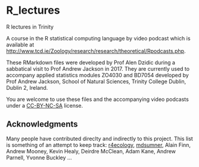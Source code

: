 # R_lectures
R lectures in Trinity

A course in the R statistical computing language by video podcast which is available at http://www.tcd.ie/Zoology/research/research/theoretical/Rpodcasts.php.

These RMarkdown files were developed by Prof Alen Dzidic during a sabbatical visit to Prof Andrew Jackson in 2017. They are currently used to accompany applied statistics modules ZO4030 and BD7054 developed by Prof Andrew Jackson, School of Natural Sciences, Trinity College Dublin, Dublin 2, Ireland.

You are welcome to use these files and the accompanying video podcasts under a [CC-BY-NC-SA](https://creativecommons.org/licenses/by-nc-sa/4.0/) license.

## Acknowledgments

Many people have contributed direclty and indirectly to this project. This list is something of an attempt to keep track: [r4ecology](https://github.com/r4ecology), [mdsumner](https://github.com/mdsumner), Alain Finn, Andrew Mooney, Kevin Healy, Deirdre McClean, Adam Kane, Andrew Parnell, Yvonne Buckley ...
